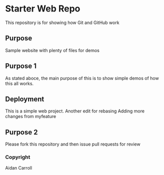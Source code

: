 # Starter Web Repo

This repository is for showing how Git and GitHub work

## Purpose

Sample website with plenty of files for demos

## Purpose 1

As stated aboce, the main purpose of this is to show simple demos of how this all works.

## Deployment

This is a simple web project.
Another edit for rebasing
Adding more changes from myfeature

## Purpose 2

Please fork this repository and then issue pull requests for review

### Copyright
Aidan Carroll